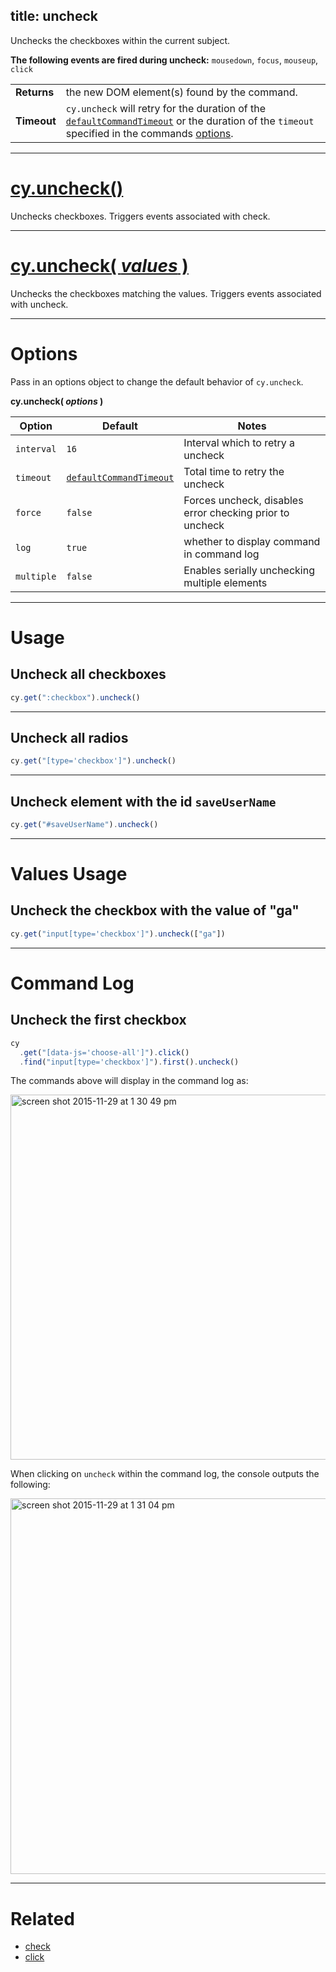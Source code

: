 title: uncheck
---

Unchecks the checkboxes within the current subject.

**The following events are fired during uncheck:** `mousedown`, `focus`, `mouseup`, `click`

| | |
|--- | --- |
| **Returns** | the new DOM element(s) found by the command. |
| **Timeout** | `cy.uncheck` will retry for the duration of the [`defaultCommandTimeout`](https://on.cypress.io/guides/configuration#section-timeouts) or the duration of the `timeout` specified in the commands [options](#section-options). |

***

# [cy.uncheck()](#section-usage)

Unchecks checkboxes. Triggers events associated with check.

***

# [cy.uncheck( *values* )](#section-values-usage)

Unchecks the checkboxes matching the values. Triggers events associated with uncheck.

***

# Options

Pass in an options object to change the default behavior of `cy.uncheck`.

**cy.uncheck( *options* )**

Option | Default | Notes
--- | --- | ---
`interval` | `16` | Interval which to retry a uncheck
`timeout` | [`defaultCommandTimeout`](https://on.cypress.io/guides/configuration#section-timeouts) | Total time to retry the uncheck
`force` | `false` | Forces uncheck, disables error checking prior to uncheck
`log` | `true` | whether to display command in command log
`multiple` | `false` | Enables serially unchecking multiple elements

***

# Usage

## Uncheck all checkboxes

```javascript
cy.get(":checkbox").uncheck()
```

***

## Uncheck all radios

```javascript
cy.get("[type='checkbox']").uncheck()
```

***

## Uncheck element with the id `saveUserName`

```javascript
cy.get("#saveUserName").uncheck()
```

***

# Values Usage

## Uncheck the checkbox with the value of "ga"

```javascript
cy.get("input[type='checkbox']").uncheck(["ga"])
```

***

# Command Log

## Uncheck the first checkbox

```javascript
cy
  .get("[data-js='choose-all']").click()
  .find("input[type='checkbox']").first().uncheck()
```

The commands above will display in the command log as:

<img width="584" alt="screen shot 2015-11-29 at 1 30 49 pm" src="https://cloud.githubusercontent.com/assets/1271364/11459133/7bf25814-969d-11e5-9f03-9d2d4538fcd5.png">

When clicking on `uncheck` within the command log, the console outputs the following:

<img width="601" alt="screen shot 2015-11-29 at 1 31 04 pm" src="https://cloud.githubusercontent.com/assets/1271364/11459134/7f29dea8-969d-11e5-9843-dfd07dfe888f.png">

***

# Related

- [check](https://on.cypress.io/api/check)
- [click](https://on.cypress.io/api/click)
